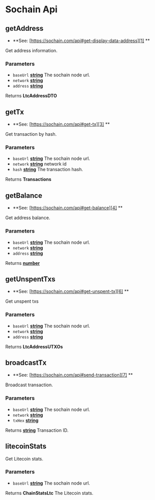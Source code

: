 # Sochain Api

<!-- Generated by documentation.js. Update this documentation by updating the source code. -->

## getAddress

-   **See: [https://sochain.com/api#get-display-data-address][1]
    **

Get address information.

### Parameters

-   `baseUrl` **[string][2]** The sochain node url.
-   `network` **[string][2]** 
-   `address` **[string][2]** 

Returns **LtcAddressDTO** 

## getTx

-   **See: [https://sochain.com/api#get-tx][3]
    **

Get transaction by hash.

### Parameters

-   `baseUrl` **[string][2]** The sochain node url.
-   `network` **[string][2]** network id
-   `hash` **[string][2]** The transaction hash.

Returns **Transactions** 

## getBalance

-   **See: [https://sochain.com/api#get-balance][4]
    **

Get address balance.

### Parameters

-   `baseUrl` **[string][2]** The sochain node url.
-   `network` **[string][2]** 
-   `address` **[string][2]** 

Returns **[number][5]** 

## getUnspentTxs

-   **See: [https://sochain.com/api#get-unspent-tx][6]
    **

Get unspent txs

### Parameters

-   `baseUrl` **[string][2]** The sochain node url.
-   `network` **[string][2]** 
-   `address` **[string][2]** 

Returns **LtcAddressUTXOs** 

## broadcastTx

-   **See: [https://sochain.com/api#send-transaction][7]
    **

Broadcast transaction.

### Parameters

-   `baseUrl` **[string][2]** The sochain node url.
-   `network` **[string][2]** 
-   `txHex` **[string][2]** 

Returns **[string][2]** Transaction ID.

## litecoinStats

Get Litecoin stats.

### Parameters

-   `baseUrl` **[string][2]** The sochain node url.

Returns **ChainStatsLtc** The Litecoin stats.

[1]: https://sochain.com/api#get-display-data-address

[2]: https://developer.mozilla.org/docs/Web/JavaScript/Reference/Global_Objects/String

[3]: https://sochain.com/api#get-tx

[4]: https://sochain.com/api#get-balance

[5]: https://developer.mozilla.org/docs/Web/JavaScript/Reference/Global_Objects/Number

[6]: https://sochain.com/api#get-unspent-tx

[7]: https://sochain.com/api#send-transaction

